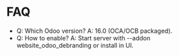 # FAQ

- Q: Which Odoo version? A: 16.0 (OCA/OCB packaged).
- Q: How to enable? A: Start server with --addon website_odoo_debranding or install in UI.
